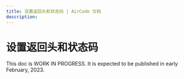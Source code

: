 ```yaml
---
title: 设置返回头和状态码 | AirCode 文档
description: 
---
```


# 设置返回头和状态码

This doc is WORK IN PROGRESS. It is expected to be published in early February, 2023.

